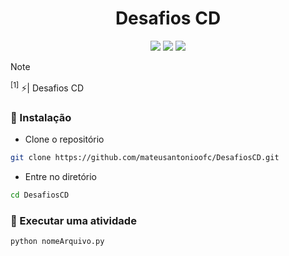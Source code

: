 
<h1 align="center">Desafios CD</h1>

<p align="center">
    <a href="https://github.com/mateusantonioofc/DesafiosCD/pulse"><img src="https://img.shields.io/github/last-commit/mateusantonioofc/DesafiosCD?style=for-the-badge&logo=github&color=7dc4e4&logoColor=D9E0EE&labelColor=302D41"></a>
    <a href="https://github.com/mateusantonioofc/DesafiosCD/releases/latest"><img src="https://img.shields.io/github/v/release/mateusantonioofc/DesafiosCD?style=for-the-badge&logo=gitbook&color=8bd5ca&logoColor=D9E0EE&labelColor=302D41"></a>
    <a href="https://github.com/mateusantonioofc/DesafiosCD/stargazers"><img src="https://img.shields.io/github/stars/mateusantonioofc/DesafiosCD?style=for-the-badge&logo=apachespark&color=eed49f&logoColor=D9E0EE&labelColor=302D41"></a>
    <br>
</p>

> [!NOTE]
> <sup id="1">[1]</sup> ⚡️| Desafios CD

### 🔰 Instalação 

- Clone o repositório
```bash
git clone https://github.com/mateusantonioofc/DesafiosCD.git
```
- Entre no diretório
```bash
cd DesafiosCD
```

### 🔰 Executar uma atividade 
```bash
python nomeArquivo.py
```
